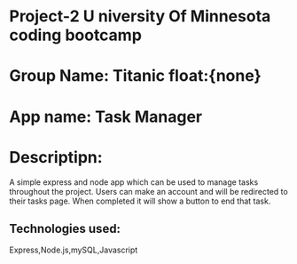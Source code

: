 # Project-2 U niversity Of Minnesota coding bootcamp

# Group Name: Titanic float:{none}

# App name: Task Manager

# Descriptipn:
A simple express and node app which can be used to manage tasks throughout the project.
Users can make an account and will be redirected to their tasks page.
When completed it will show a button to end that task.

## Technologies used:
 Express,Node.js,mySQL,Javascript
 

